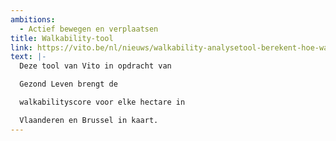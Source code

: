 ```yaml
---
ambitions: 
  - Actief bewegen en verplaatsen
title: Walkability-tool
link: https://vito.be/nl/nieuws/walkability-analysetool-berekent-hoe-wandelvriendelijk-een-buurt
text: |-
  Deze tool van Vito in opdracht van

  Gezond Leven brengt de

  walkabilityscore voor elke hectare in

  Vlaanderen en Brussel in kaart.
---
```

